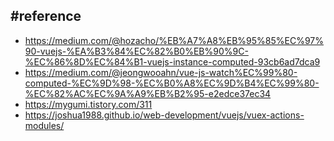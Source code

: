 ## #reference
- https://medium.com/@hozacho/%EB%A7%A8%EB%95%85%EC%97%90-vuejs-%EA%B3%84%EC%82%B0%EB%90%9C-%EC%86%8D%EC%84%B1-vuejs-instance-computed-93cb6ad7dca9
- https://medium.com/@jeongwooahn/vue-js-watch%EC%99%80-computed-%EC%9D%98-%EC%B0%A8%EC%9D%B4%EC%99%80-%EC%82%AC%EC%9A%A9%EB%B2%95-e2edce37ec34
- https://mygumi.tistory.com/311
- https://joshua1988.github.io/web-development/vuejs/vuex-actions-modules/